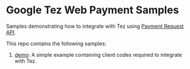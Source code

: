 Google Tez Web Payment Samples
==============================

Samples demonstrating how to integrate with Tez using [Payment Request API](https://developers.google.com/web/fundamentals/payments/).

This repo contains the following samples:

1. [demo](demo): A simple example containing client codes required to integrate with Tez.

